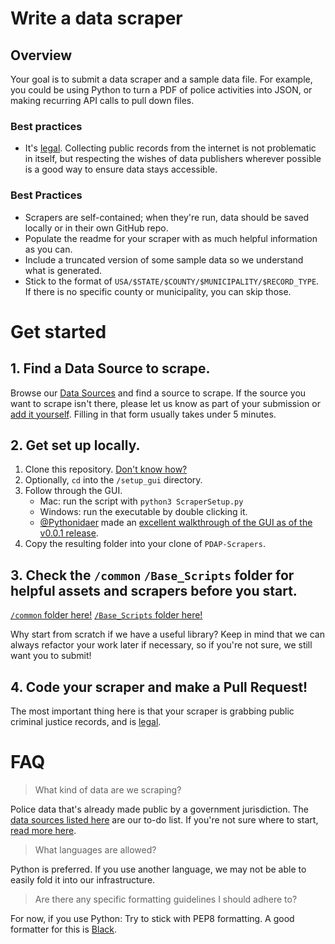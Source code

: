 # Write a data scraper

## Overview

Your goal is to submit a data scraper and a sample data file. For example, you could be using Python to turn a PDF of police activities into JSON, or making recurring API calls to pull down files.

### Best practices

- It's [legal](https://docs.pdap.io/meta/legal/legal-data-scraping). Collecting public records from the internet is not problematic in itself, but respecting the wishes of data publishers wherever possible is a good way to ensure data stays accessible.

### Best Practices

- Scrapers are self-contained; when they're run, data should be saved locally or in their own GitHub repo.
- Populate the readme for your scraper with as much helpful information as you can.
- Include a truncated version of some sample data so we understand what is generated.
- Stick to the format of `USA/$STATE/$COUNTY/$MUNICIPALITY/$RECORD_TYPE`. If there is no specific county or municipality, you can skip those.

# Get started

## 1. Find a Data Source to scrape.

Browse our [Data Sources](https://docs.pdap.io/activities/data-sources/explore-data-sources) and find a source to scrape. If the source you want to scrape isn't there, please let us know as part of your submission or [add it yourself](https://docs.pdap.io/activities/data-sources/contribute-data-sources). Filling in that form usually takes under 5 minutes. 


## 2. Get set up locally.

1. Clone this repository. [Don't know how?](https://docs.github.com/en/github/creating-cloning-and-archiving-repositories/cloning-a-repository-from-github/cloning-a-repository)
2. Optionally, `cd` into the `/setup_gui` directory.
3. Follow through the GUI.
   - Mac: run the script with `python3 ScraperSetup.py`
   - Windows: run the executable by double clicking it.
   - [@Pythonidaer](https://github.com/Pythonidaer/pythonidaer) made an [excellent walkthrough of the GUI as of the v0.0.1 release](https://www.youtube.com/watch?v=oJxXkSytreE).
4. Copy the resulting folder into your clone of `PDAP-Scrapers`.

## 3. Check the `/common` `/Base_Scripts` folder for helpful assets and scrapers before you start.
[`/common` folder here!](https://github.com/Police-Data-Accessibility-Project/PDAP-Scrapers/tree/main/common/)
[`/Base_Scripts` folder here!](https://github.com/Police-Data-Accessibility-Project/PDAP-Scrapers/tree/main/Base_Scripts/Scrapers)

Why start from scratch if we have a useful library? Keep in mind that we can always refactor your work later if necessary, so if you're not sure, we still want you to submit!

## 4. Code your scraper and make a Pull Request!
The most important thing here is that your scraper is grabbing public criminal justice records, and is [legal](https://docs.pdap.io/meta/legal/legal-data-scraping).

# FAQ

> What kind of data are we scraping?

Police data that's already made public by a government jurisdiction. The [data sources listed here](https://airtable.com/shrUAtA8qYasEaepI) are our to-do list. If you're not sure where to start, [read more here](https://docs.pdap.io/activities/data-scraping/our-approach-to-scraping).

> What languages are allowed?

Python is preferred. If you use another language, we may not be able to easily fold it into our infrastructure.

> Are there any specific formatting guidelines I should adhere to?

For now, if you use Python: Try to stick with PEP8 formatting. A good formatter for this is [Black](https://github.com/psf/black).
